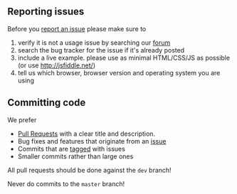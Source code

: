 ## Reporting issues

Before you [report an issue](https://github.com/flowplayer/flowplayer/issues/) please make sure to

1. verify it is not a usage issue by searching our [forum](http://flowplayer.org/forum/)
2. search the bug tracker for the issue if it's already posted
3. include a live example. please use as minimal HTML/CSS/JS as possible (or use http://jsfiddle.net/)
4. tell us which browser, browser version and operating system you are using

## Committing code

We prefer

- [Pull Requests](http://help.github.com/send-pull-requests/) with a clear title and description.
- Bug fixes and features that originate from an [issue](https://github.com/flowplayer/flowplayer/issues/)
- Commits that are [tagged](https://github.com/blog/831-issues-2-0-the-next-generation) with issues
- Smaller commits rather than large ones

All pull requests should be done against the `dev` branch!

Never do commits to the `master` branch!


